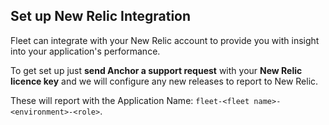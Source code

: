 Set up New Relic Integration
---------------------

Fleet can integrate with your New Relic account to provide you
with insight into your application's performance.

To get set up just **send Anchor a support request** with your **New Relic licence key** and
we will configure any new releases to report to New Relic.

These will report with the Application Name: `fleet-<fleet name>-<environment>-<role>`.
